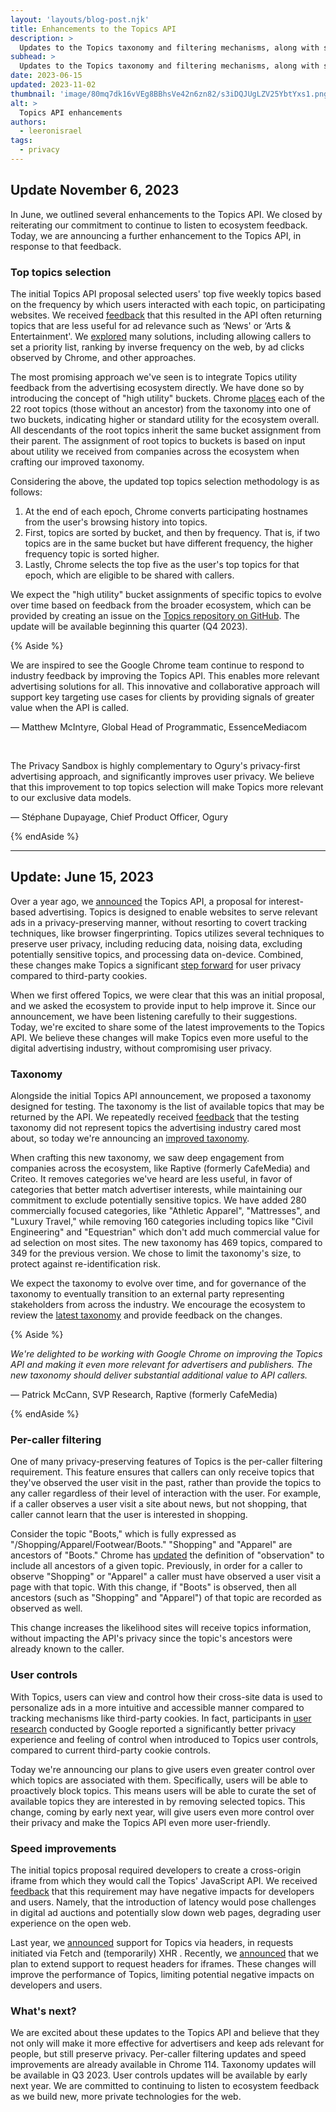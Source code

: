 ```yaml
---
layout: 'layouts/blog-post.njk'
title: Enhancements to the Topics API
description: >
  Updates to the Topics taxonomy and filtering mechanisms, along with speed improvements and enhanced user controls.
subhead: >
  Updates to the Topics taxonomy and filtering mechanisms, along with speed improvements and enhanced user controls.
date: 2023-06-15
updated: 2023-11-02
thumbnail: 'image/80mq7dk16vVEg8BBhsVe42n6zn82/s3iDQJUgLZV25YbtYxs1.png'
alt: >
  Topics API enhancements
authors:
  - leeronisrael
tags:
  - privacy
---
```


## Update November 6, 2023

In June, we outlined several enhancements to the Topics API. We closed by
reiterating our commitment to continue to listen to ecosystem feedback. Today,
we are announcing a further enhancement to the Topics API, in response to that
feedback.

### Top topics selection

The initial Topics API proposal selected users' top five weekly topics based on
the frequency by which users interacted with each topic, on participating
websites. We received
[feedback](https://github.com/patcg-individual-drafts/topics/issues/42) that
this resulted in the API often returning topics that are less useful for ad
relevance such as ‘News' or ‘Arts & Entertainment'. We
[explored](https://github.com/patcg-individual-drafts/topics/issues/42#issuecomment-1029111959)
many solutions, including allowing callers to set a priority list, ranking by
inverse frequency on the web, by ad clicks observed by Chrome, and other
approaches.

The most promising approach we've seen is to integrate Topics utility feedback
from the advertising ecosystem directly. We have done so by introducing the
concept of "high utility" buckets. Chrome
[places](https://docs.google.com/spreadsheets/d/1ZihmbhaTULWdsPkUZlD1vDshbxbMtDwefUsjl96p69o/edit#gid=0)
each of the 22 root topics (those without an ancestor) from the taxonomy into
one of two buckets, indicating higher or standard utility for the ecosystem
overall. All descendants of the root topics inherit the same bucket assignment
from their parent. The assignment of root topics to buckets  is based on input
about utility we received from companies across the ecosystem when crafting our
improved taxonomy.

Considering the above, the updated top topics selection methodology is as
follows:

1. At the end of each epoch, Chrome converts participating hostnames from
    the user's browsing history into topics.
1. First, topics are sorted by bucket, and then by frequency. That is, if
    two topics are in the same bucket but have different frequency, the higher
    frequency topic is sorted higher.
1. Lastly, Chrome selects the top five as the user's top topics for that
    epoch, which are eligible to be shared with callers.

We expect the "high utility" bucket assignments of specific topics to evolve
over time based on feedback from the broader ecosystem, which can be provided by
creating an issue on the
[Topics repository on GitHub](https://github.com/patcg-individual-drafts/topics/issues/new).
The update will be available beginning this quarter (Q4 2023).

{% Aside %}

We are inspired to see the Google Chrome team continue to respond to industry feedback by improving the Topics API.  This enables more relevant advertising solutions for all. This innovative and collaborative approach will support key targeting use cases for clients by providing signals of greater value when the API is called.

— Matthew McIntyre, Global Head of Programmatic, EssenceMediacom

<br>

The Privacy Sandbox is highly complementary to Ogury's privacy-first advertising approach, and significantly improves user privacy. We believe that this improvement to top topics selection will make Topics more relevant to our exclusive data models.

— Stéphane Dupayage, Chief Product Officer, Ogury

{% endAside %}

<hr>

## Update: June 15, 2023


Over a year ago, we
[announced](https://blog.google/products/chrome/get-know-new-topics-api-privacy-sandbox/) the Topics
API, a proposal for interest-based advertising. Topics is designed to enable websites to serve
relevant ads in a privacy-preserving manner, without resorting to covert tracking techniques, like
browser fingerprinting. Topics utilizes several techniques to preserve user privacy, including
reducing data, noising data, excluding potentially sensitive topics, and processing data on-device.
Combined, these changes make Topics a significant [step forward](https://arxiv.org/abs/2304.07210)
for user privacy compared to third-party cookies.

When we first offered Topics, we were clear that this was an initial proposal, and we asked the
ecosystem to provide input to help improve it. Since our announcement, we have been listening
carefully to their suggestions. Today, we're excited to share some of the latest improvements to the
Topics API. We believe these changes will make Topics even more useful to the digital advertising
industry, without compromising user privacy.

### Taxonomy

Alongside the initial Topics API announcement, we proposed a taxonomy designed for testing. The
taxonomy is the list of available topics that may be returned by the API. We repeatedly received
[feedback](https://github.com/patcg-individual-drafts/topics/issues/3) that the testing taxonomy did
not represent topics the advertising industry cared most about, so today we're announcing an
[improved taxonomy](https://github.com/patcg-individual-drafts/topics/blob/main/taxonomy_v2.md).

When crafting this new taxonomy, we saw deep engagement from companies across the ecosystem, like
Raptive (formerly CafeMedia) and Criteo. It removes categories we've heard are less useful, in favor
of categories that better match advertiser interests, while maintaining our commitment to exclude
potentially sensitive topics. We have added 280 commercially focused categories, like "Athletic
Apparel", "Mattresses", and "Luxury Travel," while removing 160 categories including topics like
"Civil Engineering" and "Equestrian" which don't add much commercial value for ad selection on most
sites. The new taxonomy has 469 topics, compared to 349 for the previous version. We chose to limit
the taxonomy's size, to protect against re-identification risk.

We expect the taxonomy to evolve over time, and for governance of the taxonomy to eventually
transition to an external party representing stakeholders from across the industry. We encourage the
ecosystem to review the [latest
taxonomy](https://github.com/patcg-individual-drafts/topics/blob/main/taxonomy_v2.md) and provide
feedback on the changes.

{% Aside %}

_We're delighted to be working with Google Chrome on improving the Topics API and making it even
more relevant for advertisers and publishers. The new taxonomy should deliver substantial additional
value to API callers._

— Patrick McCann, SVP Research, Raptive (formerly CafeMedia)

{% endAside %}

### Per-caller filtering

One of many privacy-preserving features of Topics is the per-caller filtering requirement. This
feature ensures that callers can only receive topics that they've observed the user visit in the
past, rather than provide the topics to any caller regardless of their level of interaction with the
user. For example, if a caller observes a user visit a site about news, but not shopping, that
caller cannot learn that the user is interested in shopping.

Consider the topic "Boots," which is fully expressed as "/Shopping/Apparel/Footwear/Boots."
"Shopping" and "Apparel" are ancestors of "Boots." Chrome has
[updated](https://github.com/patcg-individual-drafts/topics/pull/143/files) the definition of
"observation" to include all ancestors of a given topic. Previously, in order for a caller to
observe "Shopping" or  "Apparel" a caller must have observed a user visit a page with that topic.
With this change, if "Boots" is observed, then all ancestors (such as "Shopping" and "Apparel") of
that topic are recorded as observed as well.

This change increases the likelihood sites will receive topics information, without impacting the
API's privacy since the topic's ancestors were already known to the caller.

### User controls

With Topics, users can view and control how their cross-site data is used to personalize ads in a
more intuitive and accessible manner compared to tracking mechanisms like third-party cookies. In
fact, participants in [user research](https://research.google/pubs/pub52194/) conducted by Google
reported a significantly better privacy experience and feeling of control when introduced to Topics
user controls, compared to current third-party cookie controls.

Today we're announcing our plans to give users even greater control over which topics are associated
with them. Specifically, users will be able to proactively block topics. This means users will be
able to curate the set of available topics they are interested in by removing selected topics. This
change, coming by early next year, will give users even more control over their privacy and make the
Topics API even more user-friendly.

### Speed improvements

The initial topics proposal required developers to create a cross-origin iframe from which they
would call the Topics' JavaScript API. We received
[feedback](https://github.com/patcg-individual-drafts/topics/issues/7) that this requirement may
have negative impacts for developers and users. Namely, that the introduction of latency would pose
challenges in digital ad auctions and potentially slow down web pages, degrading user experience on
the open web.

Last year, we [announced](https://github.com/patcg-individual-drafts/topics/pull/81) support for
Topics via headers, in requests initiated via Fetch and (temporarily) XHR . Recently, we
[announced](https://github.com/patcg-individual-drafts/topics/pull/147) that we plan to extend
support to request headers for iframes. These changes will improve the performance of Topics,
limiting potential negative impacts on developers and users.

### What's next?

We are excited about these updates to the Topics API and believe that they not only will make it
more effective for advertisers and keep ads relevant for people, but still preserve privacy.
Per-caller filtering updates and speed improvements are already available in Chrome 114. Taxonomy
updates will be available in Q3 2023. User controls updates will be available by early next year. We
are committed to continuing to listen to ecosystem feedback as we build new, more private
technologies for the web.